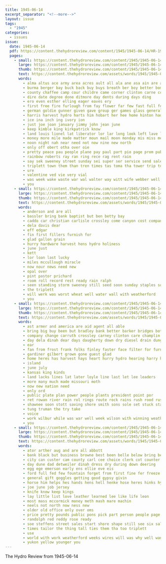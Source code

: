 ```yaml
---
title: 1945-06-14
excerpt_separator: "<!--more-->"
layout: issue
tags:
  - "1945"
categories:
  - issues
issue:
  date: 1945-06-14
  pdf: https://content.thehydroreview.com/content/1945/1945-06-14/HR-1945-06-14.pdf
  pages:
    - small: https://content.thehydroreview.com/content/1945/1945-06-14/small/HR-1945-06-14-01.jpg
      large: https://content.thehydroreview.com/content/1945/1945-06-14/large/HR-1945-06-14-01.jpg
      thumb: https://content.thehydroreview.com/content/1945/1945-06-14/thumbnails/HR-1945-06-14-01.jpg
      text: https://content.thehydroreview.com/assets/words/1945/1945-06-14/HR-1945-06-14-01.txt
      words:
        - alma altus ace army area acres ault all ala ane asa ain are austria amy arkansas and
        - burma berger bay buck back buy buys breath ber boy better bomber beach bas bills bee boys bos buckmaster been board bond bank box but begin bible bute big ball bonds bottom
        - county chaffee camp cour childre came corner clinton carne cording carruth christian carolyn class council chet city churches crissman crail church college caddo canning craft close clay can cal carrie comes carl
        - dire date degree done ditmore day dents during days ding
        - ero even esther elling eager eaves ery
        - first free fire furlough from fay flower far few fast full former force for fell frank friday
        - german goldie gunner given gave group ger games glass general grit getting glad gain ground
        - harris harvest hydro harts him hobart her hee home hinton had hin hail harold hyde hut hea hubbard hor has hence hall
        - ice ina inch ing ivory ion
        - just joe joan january jimmy john jean june
        - keep kimble king kirkpatrick know
        - land louis lionel lat liberator lor lar long look left lave lal loan little live leighton law large last leather leon
        - money more mile made matter moun mail moon monday mis miss mess morning may moment mas moore mer march miller must min members
        - noon night nah near need not now nine new north
        - only off obert otha over oie
        - pretty peace pau people plane pay paul part pio page prom public president potter place prayer pacific
        - rainbow roberts ray ran ring rece rag rent rain
        - say sek sweeney street sunday sei super ser service send sale sock sega saw second sue she sharry shoe school salzberg storms said state shanks show seed stange sea store
        - triplett town them than tren times tas toma tha tower trip tod toan tain tad toll top thee take tiny the thomas
        - ure
        - valentine ved vie very vial
        - was week wake waste war wal walter way witt wife webber well will wee won words world windows word with wash wheat
        - you
    - small: https://content.thehydroreview.com/content/1945/1945-06-14/small/HR-1945-06-14-02.jpg
      large: https://content.thehydroreview.com/content/1945/1945-06-14/large/HR-1945-06-14-02.jpg
      thumb: https://content.thehydroreview.com/content/1945/1945-06-14/thumbnails/HR-1945-06-14-02.jpg
      text: https://content.thehydroreview.com/assets/words/1945/1945-06-14/HR-1945-06-14-02.txt
      words:
        - anderson and are all
        - bassler bring bank baptist but ben betty bay
        - caddo car christian carlisle crossley come canyon cost company church can canal county cedar comes
        - dela davis dear
        - eff edgar
        - fin first fillers furnish for
        - glad gallon grain
        - hurry hardware harvest hens hydro holiness
        - june just
        - kett
        - lor loan last lucky
        - miles mccullough miracle
        - now nour news need new
        - opal over
        - pint pastor prichard
        - room roll record rest ready rain ralph
        - seen standing storm sweeney still seed soon sunday staples south steel shine
        - the triplett
        - will werk was worst wheat well water wall with weatherford
        - you
    - small: https://content.thehydroreview.com/content/1945/1945-06-14/small/HR-1945-06-14-03.jpg
      large: https://content.thehydroreview.com/content/1945/1945-06-14/large/HR-1945-06-14-03.jpg
      thumb: https://content.thehydroreview.com/content/1945/1945-06-14/thumbnails/HR-1945-06-14-03.jpg
      text: https://content.thehydroreview.com/assets/words/1945/1945-06-14/HR-1945-06-14-03.txt
      words:
        - ast armer and america are aid agent all able
        - bring big buy been but bradley bank better barker bridges bot bridge bond
        - company change carruth crossley carney clinton care champlin car county caddo come city cheer
        - day dela dinah dear days daugherty down dry diesel drain dungan dad
        - ear
        - fan from frost frank folks finley faster face filter for furnish flowers
        - gardiner gilbert grown gone guest glad
        - home heres has harvest hays heart hurry hydro hearing harry hell how
        - island
        - june july
        - kansas king kinds
        - land lacks lines lat later loyle line last let lee leaders
        - more many much made missouri moth
        - now new nation need
        - only ord
        - public plate plan power people plants president point por
        - ret rowan river rain rol rings route rock rains rush rood rust ready rest
        - shawnee soon stott saving shore smith sons sole set stuck stack service save station senna shall sun shin
        - tung truman the try take
        - voice
        - work wilbur while was war well week wilson with winning weatherford will ways wheat
        - you
    - small: https://content.thehydroreview.com/content/1945/1945-06-14/small/HR-1945-06-14-04.jpg
      large: https://content.thehydroreview.com/content/1945/1945-06-14/large/HR-1945-06-14-04.jpg
      thumb: https://content.thehydroreview.com/content/1945/1945-06-14/thumbnails/HR-1945-06-14-04.jpg
      text: https://content.thehydroreview.com/assets/words/1945/1945-06-14/HR-1945-06-14-04.txt
      words:
        - ator arther aug and are all abbott
        - bank black but business browne best been belle below bring beer
        - city can custer cam county carl cee choice clerk cot counter cream cant company come car caddo charles cattle crail
        - day dune dad detweiler dinah dress dry during down deering
        - egg ege emerson early ens ellie eve eis
        - ford full fed few fountain forget from first fine fer freeze friend farm for
        - general gift goggles getting good gypsy givin
        - horse him helps hes hands hens hell henke hose heres hinks hydro happy head how has harvest
        - joe june job jersey
        - knife know keep kings
        - lay little list love leather learned lee like life leon
        - most mass mccormick money meth mash mare machin
        - neels not north now ness new
        - older old office only over oms
        - price pretty pounds public pons pick part person people page
        - randolph red reddy rose ready
        - soe steffens street sales start shore shape still see six sale shoats scott sunday sho station suits service she store stack son sting
        - times tailor the thing tall ties them tha too triplett
        - use
        - world with work weatherford weeks wires will was why well want
        - yukon yellow younger you
---
```


The Hydro Review from 1945-06-14

<!--more-->

